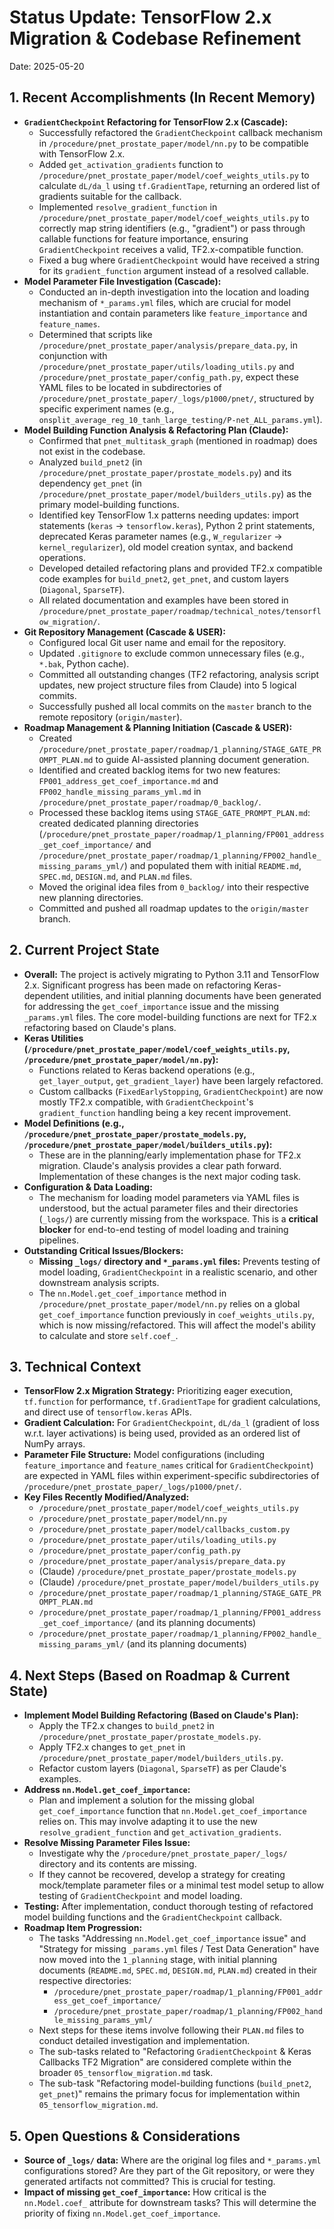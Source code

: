 # Status Update: TensorFlow 2.x Migration & Codebase Refinement
Date: 2025-05-20

## 1. Recent Accomplishments (In Recent Memory)

*   **`GradientCheckpoint` Refactoring for TensorFlow 2.x (Cascade):**
    *   Successfully refactored the `GradientCheckpoint` callback mechanism in `/procedure/pnet_prostate_paper/model/nn.py` to be compatible with TensorFlow 2.x.
    *   Added `get_activation_gradients` function to `/procedure/pnet_prostate_paper/model/coef_weights_utils.py` to calculate `dL/da_l` using `tf.GradientTape`, returning an ordered list of gradients suitable for the callback.
    *   Implemented `resolve_gradient_function` in `/procedure/pnet_prostate_paper/model/coef_weights_utils.py` to correctly map string identifiers (e.g., "gradient") or pass through callable functions for feature importance, ensuring `GradientCheckpoint` receives a valid, TF2.x-compatible function.
    *   Fixed a bug where `GradientCheckpoint` would have received a string for its `gradient_function` argument instead of a resolved callable.
*   **Model Parameter File Investigation (Cascade):**
    *   Conducted an in-depth investigation into the location and loading mechanism of `*_params.yml` files, which are crucial for model instantiation and contain parameters like `feature_importance` and `feature_names`.
    *   Determined that scripts like `/procedure/pnet_prostate_paper/analysis/prepare_data.py`, in conjunction with `/procedure/pnet_prostate_paper/utils/loading_utils.py` and `/procedure/pnet_prostate_paper/config_path.py`, expect these YAML files to be located in subdirectories of `/procedure/pnet_prostate_paper/_logs/p1000/pnet/`, structured by specific experiment names (e.g., `onsplit_average_reg_10_tanh_large_testing/P-net_ALL_params.yml`).
*   **Model Building Function Analysis & Refactoring Plan (Claude):**
    *   Confirmed that `pnet_multitask_graph` (mentioned in roadmap) does not exist in the codebase.
    *   Analyzed `build_pnet2` (in `/procedure/pnet_prostate_paper/prostate_models.py`) and its dependency `get_pnet` (in `/procedure/pnet_prostate_paper/model/builders_utils.py`) as the primary model-building functions.
    *   Identified key TensorFlow 1.x patterns needing updates: import statements (`keras` → `tensorflow.keras`), Python 2 print statements, deprecated Keras parameter names (e.g., `W_regularizer` → `kernel_regularizer`), old model creation syntax, and backend operations.
    *   Developed detailed refactoring plans and provided TF2.x compatible code examples for `build_pnet2`, `get_pnet`, and custom layers (`Diagonal`, `SparseTF`).
    *   All related documentation and examples have been stored in `/procedure/pnet_prostate_paper/roadmap/technical_notes/tensorflow_migration/`.
*   **Git Repository Management (Cascade & USER):**
    *   Configured local Git user name and email for the repository.
    *   Updated `.gitignore` to exclude common unnecessary files (e.g., `*.bak`, Python cache).
    *   Committed all outstanding changes (TF2 refactoring, analysis script updates, new project structure files from Claude) into 5 logical commits.
    *   Successfully pushed all local commits on the `master` branch to the remote repository (`origin/master`).
*   **Roadmap Management & Planning Initiation (Cascade & USER):**
    *   Created `/procedure/pnet_prostate_paper/roadmap/1_planning/STAGE_GATE_PROMPT_PLAN.md` to guide AI-assisted planning document generation.
    *   Identified and created backlog items for two new features: `FP001_address_get_coef_importance.md` and `FP002_handle_missing_params_yml.md` in `/procedure/pnet_prostate_paper/roadmap/0_backlog/`.
    *   Processed these backlog items using `STAGE_GATE_PROMPT_PLAN.md`: created dedicated planning directories (`/procedure/pnet_prostate_paper/roadmap/1_planning/FP001_address_get_coef_importance/` and `/procedure/pnet_prostate_paper/roadmap/1_planning/FP002_handle_missing_params_yml/`) and populated them with initial `README.md`, `SPEC.md`, `DESIGN.md`, and `PLAN.md` files.
    *   Moved the original idea files from `0_backlog/` into their respective new planning directories.
    *   Committed and pushed all roadmap updates to the `origin/master` branch.

## 2. Current Project State

*   **Overall:** The project is actively migrating to Python 3.11 and TensorFlow 2.x. Significant progress has been made on refactoring Keras-dependent utilities, and initial planning documents have been generated for addressing the `get_coef_importance` issue and the missing `_params.yml` files. The core model-building functions are next for TF2.x refactoring based on Claude's plans.
*   **Keras Utilities (`/procedure/pnet_prostate_paper/model/coef_weights_utils.py`, `/procedure/pnet_prostate_paper/model/nn.py`):**
    *   Functions related to Keras backend operations (e.g., `get_layer_output`, `get_gradient_layer`) have been largely refactored.
    *   Custom callbacks (`FixedEarlyStopping`, `GradientCheckpoint`) are now mostly TF2.x compatible, with `GradientCheckpoint`'s `gradient_function` handling being a key recent improvement.
*   **Model Definitions (e.g., `/procedure/pnet_prostate_paper/prostate_models.py`, `/procedure/pnet_prostate_paper/model/builders_utils.py`):**
    *   These are in the planning/early implementation phase for TF2.x migration. Claude's analysis provides a clear path forward. Implementation of these changes is the next major coding task.
*   **Configuration & Data Loading:**
    *   The mechanism for loading model parameters via YAML files is understood, but the actual parameter files and their directories (`_logs/`) are currently missing from the workspace. This is a **critical blocker** for end-to-end testing of model loading and training pipelines.
*   **Outstanding Critical Issues/Blockers:**
    *   **Missing `_logs/` directory and `*_params.yml` files:** Prevents testing of model loading, `GradientCheckpoint` in a realistic scenario, and other downstream analysis scripts.
    *   The `nn.Model.get_coef_importance` method in `/procedure/pnet_prostate_paper/model/nn.py` relies on a global `get_coef_importance` function previously in `coef_weights_utils.py`, which is now missing/refactored. This will affect the model's ability to calculate and store `self.coef_`.

## 3. Technical Context

*   **TensorFlow 2.x Migration Strategy:** Prioritizing eager execution, `tf.function` for performance, `tf.GradientTape` for gradient calculations, and direct use of `tensorflow.keras` APIs.
*   **Gradient Calculation:** For `GradientCheckpoint`, `dL/da_l` (gradient of loss w.r.t. layer activations) is being used, provided as an ordered list of NumPy arrays.
*   **Parameter File Structure:** Model configurations (including `feature_importance` and `feature_names` critical for `GradientCheckpoint`) are expected in YAML files within experiment-specific subdirectories of `/procedure/pnet_prostate_paper/_logs/p1000/pnet/`.
*   **Key Files Recently Modified/Analyzed:**
    *   `/procedure/pnet_prostate_paper/model/coef_weights_utils.py`
    *   `/procedure/pnet_prostate_paper/model/nn.py`
    *   `/procedure/pnet_prostate_paper/model/callbacks_custom.py`
    *   `/procedure/pnet_prostate_paper/utils/loading_utils.py`
    *   `/procedure/pnet_prostate_paper/config_path.py`
    *   `/procedure/pnet_prostate_paper/analysis/prepare_data.py`
    *   (Claude) `/procedure/pnet_prostate_paper/prostate_models.py`
    *   (Claude) `/procedure/pnet_prostate_paper/model/builders_utils.py`
    *   `/procedure/pnet_prostate_paper/roadmap/1_planning/STAGE_GATE_PROMPT_PLAN.md`
    *   `/procedure/pnet_prostate_paper/roadmap/1_planning/FP001_address_get_coef_importance/` (and its planning documents)
    *   `/procedure/pnet_prostate_paper/roadmap/1_planning/FP002_handle_missing_params_yml/` (and its planning documents)

## 4. Next Steps (Based on Roadmap & Current State)

*   **Implement Model Building Refactoring (Based on Claude's Plan):**
    *   Apply the TF2.x changes to `build_pnet2` in `/procedure/pnet_prostate_paper/prostate_models.py`.
    *   Apply TF2.x changes to `get_pnet` in `/procedure/pnet_prostate_paper/model/builders_utils.py`.
    *   Refactor custom layers (`Diagonal`, `SparseTF`) as per Claude's examples.
*   **Address `nn.Model.get_coef_importance`:**
    *   Plan and implement a solution for the missing global `get_coef_importance` function that `nn.Model.get_coef_importance` relies on. This may involve adapting it to use the new `resolve_gradient_function` and `get_activation_gradients`.
*   **Resolve Missing Parameter Files Issue:**
    *   Investigate why the `/procedure/pnet_prostate_paper/_logs/` directory and its contents are missing.
    *   If they cannot be recovered, develop a strategy for creating mock/template parameter files or a minimal test model setup to allow testing of `GradientCheckpoint` and model loading.
*   **Testing:** After implementation, conduct thorough testing of refactored model building functions and the `GradientCheckpoint` callback.
*   **Roadmap Item Progression:**
    *   The tasks "Addressing `nn.Model.get_coef_importance` issue" and "Strategy for missing `_params.yml` files / Test Data Generation" have now moved into the `1_planning` stage, with initial planning documents (`README.md`, `SPEC.md`, `DESIGN.md`, `PLAN.md`) created in their respective directories:
        *   `/procedure/pnet_prostate_paper/roadmap/1_planning/FP001_address_get_coef_importance/`
        *   `/procedure/pnet_prostate_paper/roadmap/1_planning/FP002_handle_missing_params_yml/`
    *   Next steps for these items involve following their `PLAN.md` files to conduct detailed investigation and implementation.
    *   The sub-tasks related to "Refactoring `GradientCheckpoint` & Keras Callbacks TF2 Migration" are considered complete within the broader `05_tensorflow_migration.md` task.
    *   The sub-task "Refactoring model-building functions (`build_pnet2`, `get_pnet`)" remains the primary focus for implementation within `05_tensorflow_migration.md`.

## 5. Open Questions & Considerations

*   **Source of `_logs/` data:** Where are the original log files and `*_params.yml` configurations stored? Are they part of the Git repository, or were they generated artifacts not committed? This is crucial for testing.
*   **Impact of missing `get_coef_importance`:** How critical is the `nn.Model.coef_` attribute for downstream tasks? This will determine the priority of fixing `nn.Model.get_coef_importance`.
